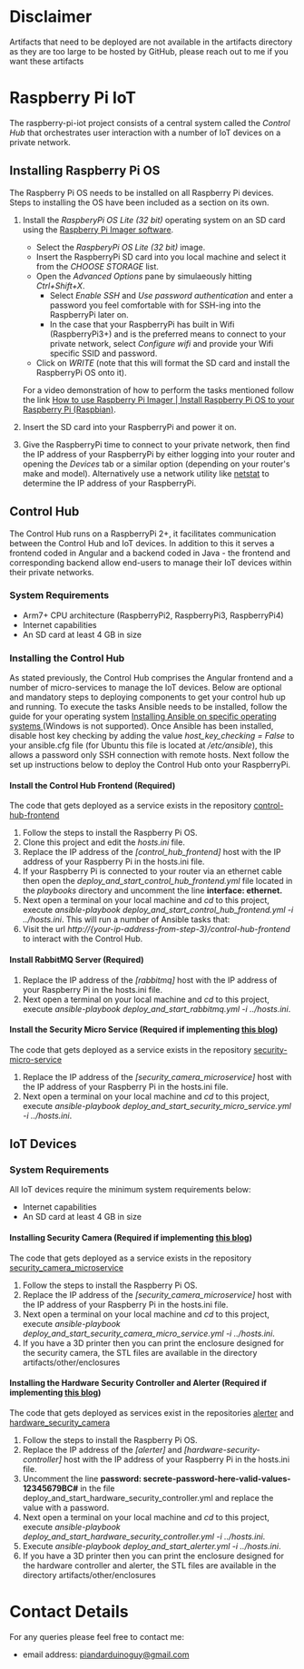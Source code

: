 # Disclaimer
Artifacts that need to be deployed are not available in the artifacts directory as they are too large to be hosted by GitHub, please reach out to me if you want these artifacts
# Raspberry Pi IoT
The raspberry-pi-iot project consists of a central system called the *Control Hub* that orchestrates user interaction with a number of IoT devices on a private network.

## Installing Raspberry Pi OS
The Raspberry Pi OS needs to be installed on all Raspberry Pi devices. Steps to installing the OS have been included as a section on its own.
1. Install the *RaspberyPi OS Lite (32 bit)* operating system on an SD card using the [Raspberry Pi Imager software](https://www.raspberrypi.org/software/).
   * Select the *RaspberyPi OS Lite (32 bit)* image.
   * Insert the RaspberryPi SD card into you local machine and select it from the *CHOOSE STORAGE* list.
   * Open the *Advanced Options* pane by simulaeously hitting *Ctrl+Shift+X*.
      * Select *Enable SSH* and *Use password authentication* and enter a password you feel comfortable with for SSH-ing into the RaspberryPi later on.
      * In the case that your RaspberryPi has built in Wifi (RaspberryPi3+) and is the preferred means to connect to your private network, select *Configure wifi* and provide your Wifi specific SSID and password.
   * Click on *WRITE* (note that this will format the SD card and install the RaspberryPi OS onto it).

   For a video demonstration of how to perform the tasks mentioned follow the link [How to use Raspberry Pi Imager | Install Raspberry Pi OS to your Raspberry Pi (Raspbian)](https://www.youtube.com/watch?v=ntaXWS8Lk34).
2. Insert the SD card into your RaspberryPi and power it on.
3. Give the RaspberryPi time to connect to your private network, then find the IP address of your RaspberryPi by either logging into your router and opening the *Devices* tab or a similar option (depending on your router's make and model). Alternatively use a network utility like [netstat](https://linux.die.net/man/8/netstat) to determine the IP address of your RaspberryPi.

## Control Hub
The Control Hub runs on a RaspberryPi 2+, it facilitates communication between the Control Hub and IoT devices. In addition to this it serves a frontend coded in Angular and a backend coded in Java - the frontend and corresponding backend allow end-users to manage their IoT devices within their private networks.
### System Requirements
* Arm7+ CPU architecture (RaspberryPi2, RaspberryPi3, RaspberryPi4)
* Internet capabilities
* An SD card at least 4 GB in size

### Installing the Control Hub
As stated previously, the Control Hub comprises the Angular frontend and a number of micro-services to manage the IoT devices. Below are optional and mandatory steps to deploying components to get your control hub up and running.
To execute the tasks Ansible needs to be installed, follow the guide for your operating system [Installing Ansible on specific operating systems
](https://docs.ansible.com/ansible/latest/installation_guide/intro_installation.html#installing-ansible-on-specific-operating-systems) (Windows is not supported). Once Ansible has been installed, disable host key checking by adding the value *host_key_checking = False* to your ansible.cfg file (for Ubuntu this file is located at */etc/ansible*), this allows a password only SSH connection with remote hosts. Next follow the set up instructions below to deploy the Control Hub onto your RaspberryPi.

#### Install the Control Hub Frontend (Required)
The code that gets deployed as a service exists in the repository [control-hub-frontend](https://github.com/PiAndArduinoGuy/control-hub-frontend)
1. Follow the steps to install the Raspberry Pi OS.
2. Clone this project and edit the *hosts.ini* file. 
3. Replace the IP address of the *[control_hub_frontend]* host with the IP address of your Raspberry Pi in the hosts.ini file.
4. If your Raspberry Pi is connected to your router via an ethernet cable then open the *deploy_and_start_control_hub_frontend.yml* file located in the *playbooks* directory and uncomment the line **interface: ethernet.**
5. Next open a terminal on your local machine and *cd* to this project, execute *ansible-playbook deploy_and_start_control_hub_frontend.yml -i ../hosts.ini*. This will run a number of Ansible tasks that:
6. Visit the url *http://{your-ip-address-from-step-3}/control-hub-frontend* to interact with the Control Hub.

#### Install RabbitMQ Server (Required)
1. Replace the IP address of the *[rabbitmq]* host with the IP address of your Raspberry Pi in the hosts.ini file.
2. Next open a terminal on your local machine and *cd* to this project, execute *ansible-playbook deploy_and_start_rabbitmq.yml -i ../hosts.ini*.

#### Install the Security Micro Service (Required if implementing [this blog](here-is-link))
The code that gets deployed as a service exists in the repository [security-micro-service](https://github.com/PiAndArduinoGuy/security-micro-service)
1. Replace the IP address of the *[security_camera_microservice]* host with the IP address of your Raspberry Pi in the hosts.ini file.
2. Next open a terminal on your local machine and *cd* to this project, execute *ansible-playbook deploy_and_start_security_micro_service.yml -i ../hosts.ini*. 

## IoT Devices
### System Requirements
All IoT devices require the minimum system requirements below:
* Internet capabilities
* An SD card at least 4 GB in size
#### Installing Security Camera (Required if implementing [this blog](here-is-link))
The code that gets deployed as a service exists in the repository [security_camera_microservice](https://github.com/PiAndArduinoGuy/security_camera_microservice)
1. Follow the steps to install the Raspberry Pi OS.
2. Replace the IP address of the *[security_camera_microservice]* host with the IP address of your Raspberry Pi in the hosts.ini file.
3. Next open a terminal on your local machine and *cd* to this project, execute *ansible-playbook deploy_and_start_security_camera_micro_service.yml -i ../hosts.ini*.
4. If you have a 3D printer then you can print the enclosure designed for the security camera, the STL files are available in the directory artifacts/other/enclosures 

#### Installing the Hardware Security Controller and Alerter (Required if implementing [this blog](here-is-link))
The code that gets deployed as services exist in the repositories [alerter](https://github.com/PiAndArduinoGuy/alerter) and [hardware_security_camera](https://github.com/PiAndArduinoGuy/hardware_security_controller)
1. Follow the steps to install the Raspberry Pi OS.
2. Replace the IP address of the *[alerter]* and *[hardware-security-controller]* host with the IP address of your Raspberry Pi in the hosts.ini file. 
3. Uncomment the line **password: secrete-password-here-valid-values-12345679BC#** in the file deploy_and_start_hardware_security_controller.yml and replace the value with a password.
4. Next open a terminal on your local machine and *cd* to this project, execute *ansible-playbook deploy_and_start_hardware_security_controller.yml -i ../hosts.ini*. 
5. Execute *ansible-playbook deploy_and_start_alerter.yml -i ../hosts.ini*.
6. If you have a 3D printer then you can print the enclosure designed for the hardware controller and alerter, the STL files are available in the directory artifacts/other/enclosures

# Contact Details
For any queries please feel free to contact me:
* email address: piandarduinoguy@gmail.com
